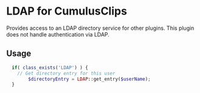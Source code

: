 # LDAP for CumulusClips

Provides access to an LDAP directory service for other plugins.    This plugin does not handle authentication via LDAP.  

## Usage 

```php
  if( class_exists('LDAP') ) {
    // Get directory entry for this user
		$directoryEntry = LDAP::get_entry($userName);
  }
```

